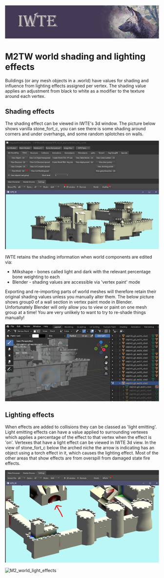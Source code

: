 ![IWTE banner](../IWTEgithub_images/IWTEbanner.jpg)

# M2TW world shading and lighting effects

Buildings (or any mesh objects in a .world) have values for shading and influence from lighting effects assigned per vertex.  The shading value applies an adjustment from black to white as a modifier to the texture around each vertex.

## Shading effects
The shading effect can be viewed in IWTE's 3d window.  The picture below shows vanilla stone_fort_c, you can see there is some shading around corners and under overhangs, and some random splotches on walls.

![M2_world_shading](../IWTEgithub_images/M2_world_shading.jpg)

IWTE retains the shading information when world components are edited via:
* Milkshape - bones called light and dark with the relevant percentage bone weighting to each
* Blender - shading values are accessible via 'vertex paint' mode

Exporting and re-importing parts of world meshes will therefore retain their original shading values unless you manually alter them.  The below picture shows group0 of a wall section in vertex paint mode in Blender. Unfortunately Blender will only allow you to view or paint on one mesh group at a time!  You are very unlikely to want to try to re-shade things manually!

![M2_world_shading_in_blender](../IWTEgithub_images/M2_world_shading_in_blender.jpg)

## Lighting effects

When effects are added to collisions they can be classed as 'light emitting'.  Light emitting effects can have a value applied to surrounding vertexes which applies a percentage of the effect to that vertex when the effect is 'on'.  Vertexes that have a light effect can be viewed in IWTE 3d view.  In the view of stone_fort_c below the arched niche the arrow is indicating has an object using a torch effect in it, which causes the lighting effect.  Most of the other areas that show effects are from overspill from damaged state fire effects.

![M2_world_light_effects](../IWTEgithub_images/M2_world_light_effects.jpg)

![M2_world_light_effects](../IWTEgithub_images/M2_world_light_damaged.jpg)



